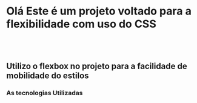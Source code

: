 <h1>Olá Este é um projeto voltado para a flexibilidade com uso do CSS</h1>
<br>
<br>

<h2>Utilizo o flexbox no projeto para a facilidade de mobilidade do estilos</h2>

<h3>As tecnologias Utilizadas</h3>
